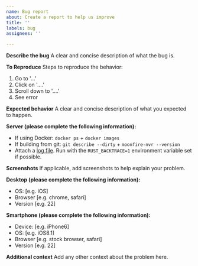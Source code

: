 ```yaml
---
name: Bug report
about: Create a report to help us improve
title: ''
labels: bug
assignees: ''

---
```


**Describe the bug**
A clear and concise description of what the bug is.

**To Reproduce**
Steps to reproduce the behavior:
1. Go to '...'
2. Click on '....'
3. Scroll down to '....'
4. See error

**Expected behavior**
A clear and concise description of what you expected to happen.

**Server (please complete the following information):**
  - If using Docker: `docker ps` + `docker images`
  - If building from git: `git describe --dirty` + `moonfire-nvr --version`
  - Attach a [log file](https://github.com/scottlamb/moonfire-nvr/blob/master/guide/troubleshooting.md#viewing-moonfire-nvrs-logs). Run with the `RUST_BACKTRACE=1` environment variable set if possible.

**Screenshots**
If applicable, add screenshots to help explain your problem.

**Desktop (please complete the following information):**
 - OS: [e.g. iOS]
 - Browser [e.g. chrome, safari]
 - Version [e.g. 22]

**Smartphone (please complete the following information):**
 - Device: [e.g. iPhone6]
 - OS: [e.g. iOS8.1]
 - Browser [e.g. stock browser, safari]
 - Version [e.g. 22]

**Additional context**
Add any other context about the problem here.
